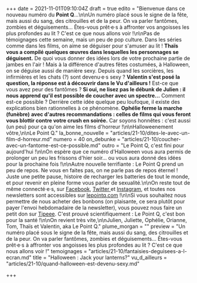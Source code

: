 +++
date = 2021-11-01T09:10:04Z
draft = true
edito = "Bienvenue dans ce nouveau numéro du **Point Q**...\n\nUn numéro placé sous le signe de la fête, mais aussi du sang, des citrouilles et de la peur. On va parler fantômes, zombies et déguisements... Êtes-vous prêt·e·s à affronter vos angoisses les plus profondes au lit ? C'est ce que nous allons voir !\n\nPas de témoignages cette semaine, mais un peu de pop culture. Dans les séries comme dans les films, on aime se déguiser pour s'amuser au lit ! **Thaïs vous a compilé quelques œuvres dans lesquelles les personnages se déguisent.** De quoi vous donner des idées lors de votre prochaine partie de jambes en l'air ! Mais à la différence d'autres fêtes costumées, à Halloween, on se déguise aussi de manière sexy. Depuis quand les sorcières, les infirmières et les chats (?) sont devenu·e·s sexy ? **Valentin s'est posé la question, la réponse est à découvrir dans le Vu d'ailleurs !** Est-ce que vous avez peur des fantômes ? **Si oui, ne lisez pas le débunk de Julien : il nous apprend qu'il est possible de coucher avec un spectre...** Comment est-ce possible ? Derrière cette idée quelque peu loufoque, il existe des explications bien rationnelles à ce phénomène. **Ophélie ferme la marche (funèbre)** **avec d'autres recommandations : celles de films qui vous feront vous blottir contre votre crush en soirée.** Car soyons honnêtes : c'est aussi (un peu) pour ça qu'on aime les films d'horreur !\n\nHalloweenement vôtre,\n\nLe Point Q."
la_bonne_nouvelle = "articles/21-10/dites-le-avec-un-film-d-horreur.md"
numero = 40
on_debunke = "articles/21-10/coucher-avec-un-fantome-est-ce-possible.md"
outro = "Le Point Q, c'est fini pour aujourd'hui !\n\nOn espère que ce numéro d'Halloween vous aura permis de prolonger un peu les frissons d'hier soir... ou vous aura donné des idées pour la prochaine fois !\n\nAutre nouvelle terrifiante : Le Point Q prend un peu de repos. Ne vous en faites pas, on ne parle pas de repos éternel ! Juste une petite pause, histoire de recharger les batteries de tout le monde, et pour revenir en pleine forme vous parler de sexualité.\n\nOn reste tout de même connecté·e·s, sur [Facebook](https://www.facebook.com/lepointq.news/), [Twitter ](https://twitter.com/LePointQ)et [Instagram](https://www.instagram.com/lepoint.q/?hl=fr), et toutes nos newsletters sont accessibles sur [lepointq.com](https://lepointq.com/) !\n\nSi vous souhaitez nous permettre de nous acheter des bonbons (on plaisante, ce sera plutôt pour payer l'envoi hebdomadaire de la newsletter), vous pouvez nous faire un petit don sur [Tipeee](https://fr.tipeee.com/le-point-q). C'est prouvé scientifiquement : Le Point Q, c'est bon pour la santé !\n\nOn revient très vite,\n\nJulien, Juliette, Ophélie, Orianne, Tom, Thaïs et Valentin, aka Le Point Q."
plume_morgan = ""
preview = "Un numéro placé sous le signe de la fête, mais aussi du sang, des citrouilles et de la peur. On va parler fantômes, zombies et déguisements... Êtes-vous prêt·e·s à affronter vos angoisses les plus profondes au lit ? C'est ce que nous allons voir !"
temoignages = "articles/21-10/fantaisies-deguisees-a-l-ecran.md"
title = "Halloween : Jack your lanterns?"
vu_d_ailleurs = "articles/21-10/quand-halloween-est-devenu-sexy.md"

+++
